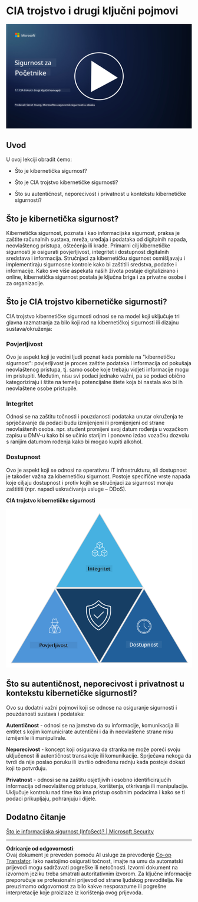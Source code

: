 <!--
CO_OP_TRANSLATOR_METADATA:
{
  "original_hash": "16a76f9fa372fb63cffb6d76b855f023",
  "translation_date": "2025-09-03T21:40:31+00:00",
  "source_file": "1.1 The CIA triad and other key concepts.md",
  "language_code": "hr"
}
-->
# CIA trojstvo i drugi ključni pojmovi

[![Pogledajte video](../../translated_images/1-1_placeholder.5743591289ea76087b78301a315f244c665d5266d895538c9d1a52b1f0d08603.hr.png)](https://learn-video.azurefd.net/vod/player?id=d4c2f633-fa6a-4a3d-8d41-7a1d71189832)

## Uvod

U ovoj lekciji obradit ćemo:

 - Što je kibernetička sigurnost?
   
 
 - Što je CIA trojstvo kibernetičke sigurnosti?

   

 - Što su autentičnost, neporecivost i privatnost u kontekstu kibernetičke sigurnosti?

## Što je kibernetička sigurnost?

Kibernetička sigurnost, poznata i kao informacijska sigurnost, praksa je zaštite računalnih sustava, mreža, uređaja i podataka od digitalnih napada, neovlaštenog pristupa, oštećenja ili krađe. Primarni cilj kibernetičke sigurnosti je osigurati povjerljivost, integritet i dostupnost digitalnih sredstava i informacija. Stručnjaci za kibernetičku sigurnost osmišljavaju i implementiraju sigurnosne kontrole kako bi zaštitili sredstva, podatke i informacije. Kako sve više aspekata naših života postaje digitalizirano i online, kibernetička sigurnost postala je ključna briga i za privatne osobe i za organizacije.

## Što je CIA trojstvo kibernetičke sigurnosti?

CIA trojstvo kibernetičke sigurnosti odnosi se na model koji uključuje tri glavna razmatranja za bilo koji rad na kibernetičkoj sigurnosti ili dizajnu sustava/okruženja:

### Povjerljivost

Ovo je aspekt koji je većini ljudi poznat kada pomisle na "kibernetičku sigurnost": povjerljivost je proces zaštite podataka i informacija od pokušaja neovlaštenog pristupa, tj. samo osobe koje trebaju vidjeti informacije mogu im pristupiti. Međutim, nisu svi podaci jednako važni, pa se podaci obično kategoriziraju i štite na temelju potencijalne štete koja bi nastala ako bi ih neovlaštene osobe pristupile.

### Integritet

Odnosi se na zaštitu točnosti i pouzdanosti podataka unutar okruženja te sprječavanje da podaci budu izmijenjeni ili promijenjeni od strane neovlaštenih osoba. npr. student promijeni svoj datum rođenja u vozačkom zapisu u DMV-u kako bi se učinio starijim i ponovno izdao vozačku dozvolu s ranijim datumom rođenja kako bi mogao kupiti alkohol.

### Dostupnost

Ovo je aspekt koji se odnosi na operativnu IT infrastrukturu, ali dostupnost je također važna za kibernetičku sigurnost. Postoje specifične vrste napada koje ciljaju dostupnost i protiv kojih se stručnjaci za sigurnost moraju zaštititi (npr. napadi uskraćivanja usluge – DDoS).

**CIA trojstvo kibernetičke sigurnosti**

![image](../../translated_images/ciatriad.0cf01e809b3845866bec11e829aac615e19a7b2a2897a4aafeb8000955a3f4b5.hr.png)

## Što su autentičnost, neporecivost i privatnost u kontekstu kibernetičke sigurnosti?

Ovo su dodatni važni pojmovi koji se odnose na osiguranje sigurnosti i pouzdanosti sustava i podataka:

**Autentičnost** - odnosi se na jamstvo da su informacije, komunikacija ili entitet s kojim komunicirate autentični i da ih neovlaštene strane nisu izmijenile ili manipulirale.

**Neporecivost** - koncept koji osigurava da stranka ne može poreći svoju uključenost ili autentičnost transakcije ili komunikacije. Sprječava nekoga da tvrdi da nije poslao poruku ili izvršio određenu radnju kada postoje dokazi koji to potvrđuju.

**Privatnost** - odnosi se na zaštitu osjetljivih i osobno identificirajućih informacija od neovlaštenog pristupa, korištenja, otkrivanja ili manipulacije. Uključuje kontrolu nad time tko ima pristup osobnim podacima i kako se ti podaci prikupljaju, pohranjuju i dijele.

## Dodatno čitanje

[Što je informacijska sigurnost (InfoSec)? | Microsoft Security](https://www.microsoft.com/security/business/security-101/what-is-information-security-infosec#:~:text=Three%20pillars%20of%20information%20security%3A%20the%20CIA%20triad,as%20guiding%20principles%20for%20implementing%20an%20InfoSec%20plan.)

---

**Odricanje od odgovornosti**:  
Ovaj dokument je preveden pomoću AI usluge za prevođenje [Co-op Translator](https://github.com/Azure/co-op-translator). Iako nastojimo osigurati točnost, imajte na umu da automatski prijevodi mogu sadržavati pogreške ili netočnosti. Izvorni dokument na izvornom jeziku treba smatrati autoritativnim izvorom. Za ključne informacije preporučuje se profesionalni prijevod od strane ljudskog prevoditelja. Ne preuzimamo odgovornost za bilo kakve nesporazume ili pogrešne interpretacije koje proizlaze iz korištenja ovog prijevoda.